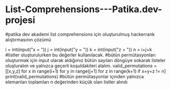 # List-Comprehensions---Patika.dev-projesi
#patika dev akademi list comprehensions için oluşturulmuş hackerrank alıştırmasının çözümü

i = int(input("x = "))
j = int(input("y = "))
k = int(input("z = "))
n = i+j+k
#listler oluşturulurken bu değerler kullanılacak.
#bütün permütasyonları oluşturmak için input olarak aldığımız bütün sayıları döngüye sokarak listeler oluşturalım ve yalnızca geçerli koşuldakileri alalım.
valid_permutations = [[x,y,z] for x in range(i+1) for y in range(j+1) for z in range(k+1) if x+y+z != n]
print(valid_permutations)
#bütün permütasyonlar içinden yalnızca elemanları toplamları n değerinden küçük olan listler alındı 
